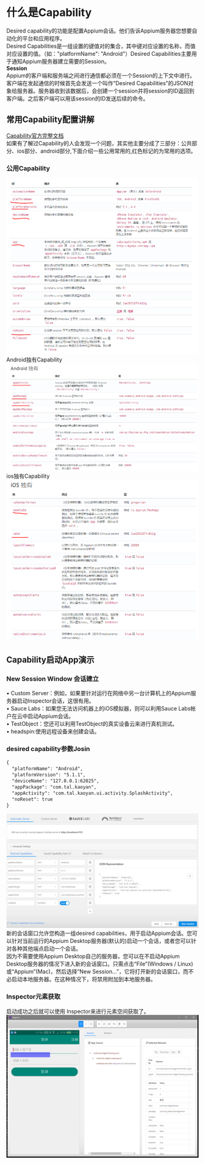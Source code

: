 什么是Capability
==
Desired capability的功能是配置Appium会话。他们告诉Appium服务器您想要自动化的平台和应用程序。<br>
Desired Capabilities是一组设置的键值对的集合，其中键对应设置的名称，而值对应设置的值。（如："platformName": "Android"）Desired Capabilities主要用于通知Appium服务器建立需要的Session。<br>
**Session**<br>
Appium的客户端和服务端之间进行通信都必须在一个Session的上下文中进行。客户端在发起通信的时候首先会发送一个叫作“Desired Capabilities”的JSON对象给服务器。服务器收到该数据后，会创建一个session并将session的ID返回到客户端。之后客户端可以用该session的ID发送后续的命令。<br>
## 常用Capability配置讲解
[Capability官方完整文档](http://appium.io/docs/cn/writing-running-appium/caps/#android)<br>
如果有了解过Capability的人会发现一个问题，其实他主要分成了三部分：公共部分、ios部分、android部分,下面介绍一些公用常用的,红色标记的为常用的选项。<br>
### 公用Capability
![ ](MD-Image/公用Capability.png)
Android独有Capability
![ ](MD-Image/Android独有Capability.png)
ios独有Capability
![ ](MD-Image/IOS独有Capability.png)



## Capability启动App演示
### New Session Window 会话建立
•	Custom Server：例如，如果要针对运行在网络中另一台计算机上的Appium服务器启动Inspector会话，这很有用。<br>
•	Sauce Labs：如果您无法访问机器上的iOS模拟器，则可以利用Sauce Labs帐户在云中启动Appium会话。<br>
•	TestObject：您还可以利用TestObject的真实设备云来进行真机测试。<br>
•	headspin:使用远程设备来创建会话。<br>
### desired capability参数Josin
```capability参数Josin
{
  "platformName": "Android",
  "platformVersion": "5.1.1",
  "deviceName": "127.0.0.1:62025",
  "appPackage": "com.tal.kaoyan",
  "appActivity": "com.tal.kaoyan.ui.activity.SplashActivity",
  "noReset": true
}
 ```
![ ](MD-Image/Capability参数配置.png)
新的会话窗口允许您构造一组desired capabilities，用于启动Appium会话。您可以针对当前运行的Appium Desktop服务器(默认的)启动一个会话，或者您可以针对各种其他端点启动一个会话。<br>
因为不需要使用Appium Desktop自己的服务器，您可以在不启动Appium Desktop服务器的情况下进入新的会话窗口。只需点击“File”(Windows / Linux)或“Appium”(Mac)，然后选择“New Session…”，它将打开新的会话窗口，而不必启动本地服务器。在这种情况下，将禁用附加到本地服务器。<br>
### Inspector元素获取
启动成功之后就可以使用 Inspector来进行元素空间获取了。
![](MD-Image/元素获取.png)

